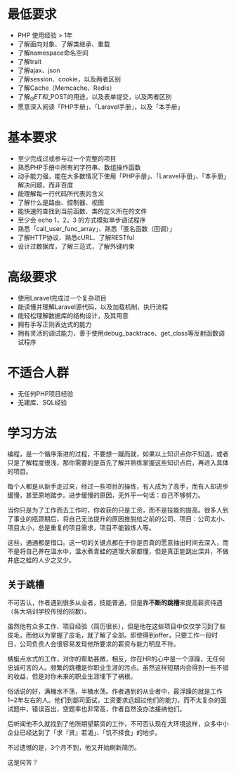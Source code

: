# 最低要求

- PHP 使用经验 > 1年
- 了解面向对象、了解类继承、重载
- 了解namespace命名空间
- 了解trait
- 了解ajax、json
- 了解session、cookie，以及两者区别
- 了解Cache（Memcache、Redis）
- 了解$_GET和$_POST的用途，以及表单提交，以及两者区别
- 愿意深入阅读「PHP手册」、「Laravel手册」，以及「本手册」


# 基本要求

- 至少完成过或参与过一个完整的项目
- 熟悉PHP手册中所有的字符串、数组操作函数
- 动手能力强，能在大多数情况下使用「PHP手册」、「Laravel手册」、「本手册」解决问题，而非百度
- 能理解每一行代码所代表的含义
- 了解什么是路由、控制器、视图
- 能快速的查找到当前函数、类的定义所在的文件
- 至少会 echo 1，2，3 的方式模拟单步调试程序
- 熟悉「call_user_func_array」、熟悉「匿名函数（回调）」
- 了解HTTP协议、熟悉cURL、了解RESTful
- 设计过数据库，了解三范式，了解外键约束

# 高级要求

- 使用Laravel完成过一个复杂项目
- 能读懂并理解Laravel源代码，以及加载机制、执行流程
- 能轻松理解数据库的结构设计，及其用意
- 拥有手写正则表达式的能力
- 拥有灵活的调试能力，善于使用debug_backtrace、get_class等反射函数调试程序

# 不适合人群

- 无任何PHP项目经验
- 无建库、SQL经验

# 学习方法

编程，是一个循序渐进的过程，不要想一蹴而就，如果以上知识点你不知道，或者只是了解程度很浅，那你需要的是首先了解并熟练掌握这些知识点后，再进入具体的项目。

每个人都是从新手走过来，经过一些项目的操练，有人成为了高手，而有人却进步缓慢，甚至原地踏步。进步缓慢的原因，无外乎一句话：自己不够努力。

当你只是为了工作而去工作时，你收获的只是工资，而不是技能的提高。很多人到了事业的瓶颈期后，将自己无法提升的原因推脱给之前的公司、项目：公司太小、项目太小，总是重复的项目需求，项目不能锻炼人等。

这些，通通都是借口。这一切的关键点都在于你是否真的愿意抽出时间去深入，而不是将自己养在温水中，温水煮青蛙的道理大家都懂，但是真正能跳出深井，不做井底之蛙的人少之又少。

## 关于跳槽
不可否认，作者遇到很多从业者，技能普通，但是靠**不断的跳槽**来提高薪资待遇（各大培训学校传授的招数）。

虽然他有众多工作、项目经验（简历很长），但是他在这些项目中仅仅学习到了些皮毛，而他以为掌握了皮毛，就了解了全部。即使得到offer，只要工作一段时日，公司负责人会很容易发现他所要求的薪资与能力明显不符。

蜻蜓点水式的工作，对你的帮助甚微，相反，你在HR的心中是一个浮躁，无任何忠诚可言的人。频繁的跳槽是你职业生涯的污点。虽然这样短期内会得到一些不错的收益，但是对你未来的职业生涯埋下了祸根。

俗话说的好，满桶水不荡，半桶水荡。作者遇到的从业者中，最浮躁的就是工作1~2年左右的人。他们到鄙司面试，工资要求远超过他们的能力，而不太复杂的面试题中，错误百出，空题率也非常高，作者自然没办法接纳他们。

后听闻他不久就找到了他所期望薪资的工作，不可否认现在大环境这样，众多中小企业已经达到了「求『贤』若渴」、「饥不择食」的地步。

不过遗憾的是，3个月不到，他又开始刷新简历。

这是何苦？

